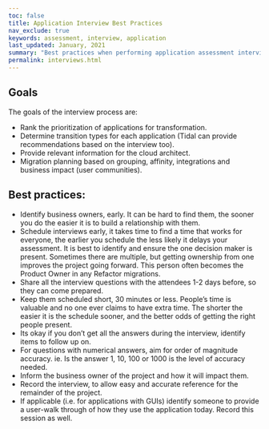 ```yaml
---
toc: false
title: Application Interview Best Practices
nav_exclude: true
keywords: assessment, interview, application
last_updated: January, 2021
summary: "Best practices when performing application assessment interviews"
permalink: interviews.html
---
```

## Goals
The goals of the interview process are:
- Rank the prioritization of applications for transformation.
- Determine transition types for each application (Tidal can provide recommendations based on the interview too).
- Provide relevant information for the cloud architect.
- Migration planning based on grouping, affinity, integrations and business impact (user communities).

## Best practices:
- Identify business owners, early. It can be hard to find them, the sooner you do the easier it is to build a relationship with them.
- Schedule interviews early, it takes time to find a time that works for everyone, the earlier you schedule the less likely it delays your assessment. It is best to identify and ensure the one decision maker is present. Sometimes there are multiple, but getting ownership from one improves the project going forward. This person often becomes the Product Owner in any Refactor migrations.
- Share all the interview questions with the attendees 1-2 days before, so they can come prepared.
- Keep them scheduled short, 30 minutes or less. People’s time is valuable and no one ever claims to have extra time. The shorter the easier it is the schedule sooner, and the better odds of getting the right people present.
- Its okay if you don’t get all the answers during the interview, identify items to follow up on.
- For questions with numerical answers, aim for order of magnitude accuracy. ie. Is the answer 1, 10, 100 or 1000 is the level of accuracy needed.
- Inform the business owner of the project and how it will impact them.
- Record the interview, to allow easy and accurate reference for the remainder of the project.
- If applicable (i.e. for applications with GUIs) identify someone to provide a user-walk through of how they use the application today.  Record this session as well.
